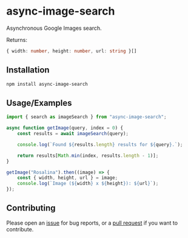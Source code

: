 
# async-image-search

Asynchronous Google Images search.

Returns:
```typescript 
{ width: number, height: number, url: string }[]
```
## Installation

```bash
npm install async-image-search
```


    
## Usage/Examples

```javascript
import { search as imageSearch } from "async-image-search";

async function getImage(query, index = 0) {
	const results = await imageSearch(query);

	console.log(`Found ${results.length} results for ${query}.`);

	return results[Math.min(index, results.length - 1)];
}

getImage("Rosalina").then((image) => {
	const { width, height, url } = image;
	console.log(`Image (${width} x ${height}): ${url}`);
});
```


## Contributing

Please open an [issue] for bug reports, or a [pull request] if you want to contribute.

[issue]: https://github.com/FriendlyUser1/async-image-search/issues
[pull request]: https://github.com/FriendlyUser1/async-image-search/pulls